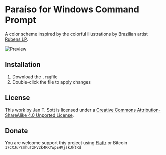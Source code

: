 # Paraíso for Windows Command Prompt

A color scheme inspired by the colorful illustrations by Brazilian artist [Rubens LP](http://www.rubenslp.com.br/).

![Preview](https://raw.github.com/idleberg/Paraiso-Windows-Command-Prompt/master/screenshot.png)

## Installation

1. Download the `.reg`file
2. Double-click the file to apply changes

## License

This work by Jan T. Sott is licensed under a [Creative Commons Attribution-ShareAlike 4.0 Unported License](http://creativecommons.org/licenses/by-sa/4.0/deed.en_US).

## Donate

You are welcome support this project using [Flattr](https://flattr.com/submit/auto?user_id=idleberg&url=https://github.com/idleberg/Paraiso-Windows-Command-Prompt) or Bitcoin `17CXJuPsmhuTzFV2k4RKYwpEHVjskJktRd`